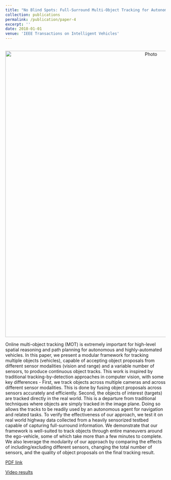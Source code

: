 ```yaml
---
title: "No Blind Spots: Full-Surround Multi-Object Tracking for Autonomous Vehicles using Cameras & LiDARs"
collection: publications
permalink: /publication/paper-4
excerpt: ''
date: 2018-01-01
venue: 'IEEE Transactions on Intelligent Vehicles'
---
```

<p align="center">
  <img src="https://arangesh.github.io/images/paper-4-im.png?raw=true" alt="Photo" style="width: 900px;"/> 
</p>

Online multi-object tracking (MOT) is extremely
important for high-level spatial reasoning and path planning
for autonomous and highly-automated vehicles. In this paper,
we present a modular framework for tracking multiple objects
(vehicles), capable of accepting object proposals from different
sensor modalities (vision and range) and a variable number
of sensors, to produce continuous object tracks. This work
is inspired by traditional tracking-by-detection approaches in
computer vision, with some key differences - First, we track
objects across multiple cameras and across different sensor
modalities. This is done by fusing object proposals across sensors
accurately and efficiently. Second, the objects of interest (targets)
are tracked directly in the real world. This is a departure from
traditional techniques where objects are simply tracked in the
image plane. Doing so allows the tracks to be readily used by an
autonomous agent for navigation and related tasks.
To verify the effectiveness of our approach, we test it on real
world highway data collected from a heavily sensorized testbed
capable of capturing full-surround information. We demonstrate
that our framework is well-suited to track objects through entire
maneuvers around the ego-vehicle, some of which take more than
a few minutes to complete. We also leverage the modularity of
our approach by comparing the effects of including/excluding
different sensors, changing the total number of sensors, and the
quality of object proposals on the final tracking result.

[PDF link](http://cvrr.ucsd.edu/publications/2018/M3OT.pdf)

[Video results](https://www.youtube.com/watch?v=UowMiGXoWbc&t=2s&index=1&list=PLUebh5NWCQUbP9LXdV8E_b-6y7C9hIEHT)

